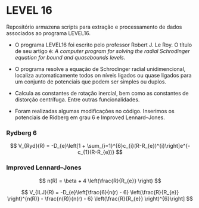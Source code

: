 # LEVEL 16

Repositório armazena scripts para extração e processamento de dados 
associados ao programa LEVEL16.

- O programa LEVEL16 foi escrito pelo professor Robert J. Le Roy.
O título de seu artigo é: *A computer program for solving the
radial Schrodinger equation for bound and quasebounds levels.* 

- O programa resolve a equação de Schrodinger radial unidimencional, 
localiza automaticamente todos on níveis ligados ou quase ligados
para um conjunto de potenciais que podem ser simples ou duplos. 

- Calcula as constantes de rotação inercial, bem como as constantes 
de distorção centrífuga. Entre outras funcionalidades.

- Foram realizadas algumas modificações no código. Inserimos os
potenciais de Ridberg em grau 6 e Improved Lennard–Jones.

### Rydberg 6

$$
  V_{Ryd}(R) = -D_{e}\left[1 + \sum_{i=1}^{6}c_{i}(R-R_{e})^{i}\right]e^{-c_{1}(R-R_{e})}
$$

### Improved Lennard–Jones

$$
 n(R) = \beta + 4 \left(\frac{R}{R_{e}} \right)
$$

$$
  V_{ILJ}(R) = -D_{e}\left[\frac{6}{n(r) - 6} \left(\frac{R}{R_{e}} \right)^{n(R)} - \frac{n(R)}{n(r) - 6} \left(\frac{R}{R_{e}} \right)^{6}\right]
$$




